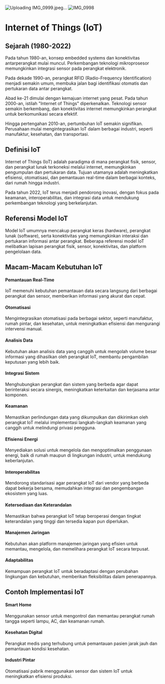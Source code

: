 ![Uploading IMG_0999.jpeg…]()
![IMG_0998](https://github.com/zildjianvitoo/iot-pertemuan1/assets/106888051/50f7ed68-cdce-49de-8499-f283a96e4705)
# Internet of Things (IoT)

## Sejarah (1980-2022)

Pada tahun 1980-an, konsep embedded systems dan konektivitas antarperangkat mulai muncul. Perkembangan teknologi mikroprosesor memungkinkan integrasi sensor pada perangkat elektronik.

Pada dekade 1990-an, perangkat RFID (Radio-Frequency Identification) menjadi semakin umum, membuka jalan bagi identifikasi otomatis dan pertukaran data antar perangkat.

Abad ke-21 dimulai dengan kemajuan internet yang pesat. Pada tahun 2000-an, istilah "Internet of Things" diperkenalkan. Teknologi sensor semakin berkembang, dan konektivitas internet memungkinkan perangkat untuk berkomunikasi secara efektif.

Hingga pertengahan 2010-an, pertumbuhan IoT semakin signifikan. Perusahaan mulai mengintegrasikan IoT dalam berbagai industri, seperti manufaktur, kesehatan, dan transportasi.

## Definisi IoT

Internet of Things (IoT) adalah paradigma di mana perangkat fisik, sensor, dan perangkat lunak terkoneksi melalui internet, memungkinkan pengumpulan dan pertukaran data. Tujuan utamanya adalah meningkatkan efisiensi, otomatisasi, dan pemantauan real-time dalam berbagai konteks, dari rumah hingga industri.

Pada tahun 2022, IoT terus menjadi pendorong inovasi, dengan fokus pada keamanan, interoperabilitas, dan integrasi data untuk mendukung perkembangan teknologi yang berkelanjutan.

## Referensi Model IoT

Model IoT umumnya mencakup perangkat keras (hardware), perangkat lunak (software), serta konektivitas yang memungkinkan interaksi dan pertukaran informasi antar perangkat. Beberapa referensi model IoT melibatkan lapisan perangkat fisik, sensor, konektivitas, dan platform pengelolaan data.

## Macam-Macam Kebutuhan IoT

#### Pemantauan Real-Time
IoT memenuhi kebutuhan pemantauan data secara langsung dari berbagai perangkat dan sensor, memberikan informasi yang akurat dan cepat.
#### Otomatisasi
Mengintegrasikan otomatisasi pada berbagai sektor, seperti manufaktur, rumah pintar, dan kesehatan, untuk meningkatkan efisiensi dan mengurangi intervensi manual.
#### Analisis Data
Kebutuhan akan analisis data yang canggih untuk mengolah volume besar informasi yang dihasilkan oleh perangkat IoT, membantu pengambilan keputusan yang lebih baik.

#### Integrasi Sistem 
Menghubungkan perangkat dan sistem yang berbeda agar dapat berinteraksi secara sinergis, meningkatkan keterkaitan dan kerjasama antar komponen.

#### Keamanan
Memastikan perlindungan data yang dikumpulkan dan dikirimkan oleh perangkat IoT melalui implementasi langkah-langkah keamanan yang canggih untuk melindungi privasi pengguna.

#### Efisiensi Energi
Menyediakan solusi untuk mengelola dan mengoptimalkan penggunaan energi, baik di rumah maupun di lingkungan industri, untuk mendukung keberlanjutan.
#### Interoperabilitas
Mendorong standarisasi agar perangkat IoT dari vendor yang berbeda dapat bekerja bersama, memudahkan integrasi dan pengembangan ekosistem yang luas.

#### Ketersediaan dan Keterandalan 
Memastikan bahwa perangkat IoT tetap beroperasi dengan tingkat keterandalan yang tinggi dan tersedia kapan pun diperlukan.
#### Manajemen Jaringan
Kebutuhan akan platform manajemen jaringan yang efisien untuk memantau, mengelola, dan memelihara perangkat IoT secara terpusat.

#### Adaptabilitas
Kemampuan perangkat IoT untuk beradaptasi dengan perubahan lingkungan dan kebutuhan, memberikan fleksibilitas dalam penerapannya.

## Contoh Implementasi IoT

#### Smart Home
Menggunakan sensor untuk mengontrol dan memantau perangkat rumah tangga seperti lampu, AC, dan keamanan rumah.
#### Kesehatan Digital 
Perangkat medis yang terhubung untuk pemantauan pasien jarak jauh dan pemantauan kondisi kesehatan.
#### Industri Pintar 
Otomatisasi pabrik menggunakan sensor dan sistem IoT untuk meningkatkan efisiensi produksi.
 
